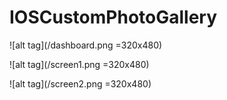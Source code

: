 # IOSCustomPhotoGallery


![alt tag](/dashboard.png =320x480)


![alt tag](/screen1.png =320x480)

![alt tag](/screen2.png =320x480)
